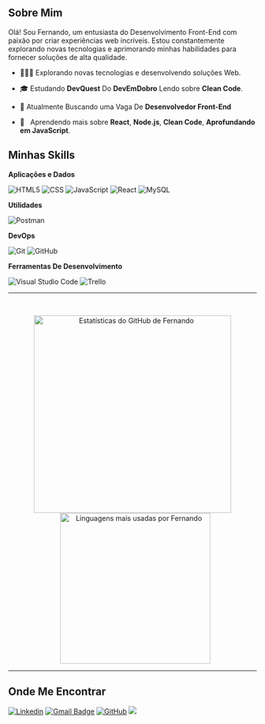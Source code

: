 <h2>Sobre Mim</h2>

Olá! Sou Fernando, um entusiasta do Desenvolvimento Front-End com paixão por criar experiências web incríveis. Estou constantemente explorando novas tecnologias e aprimorando minhas habilidades para fornecer soluções de alta qualidade.

- 👨🏻‍💻 Explorando novas tecnologias e desenvolvendo soluções Web.

- 🎓 Estudando **DevQuest** Do **DevEmDobro** Lendo sobre **Clean Code**.

- 💼 Atualmente Buscando uma Vaga De **Desenvolvedor Front-End**

- 🌱 &nbsp; Aprendendo mais sobre **React**, **Node.js**, **Clean Code**, **Aprofundando em JavaScript**.

<h2>Minhas Skills</h2>

**Aplicações e Dados**

![HTML5](https://img.shields.io/badge/-HTML5-333333?style=flat&logo=HTML5)
![CSS](https://img.shields.io/badge/-CSS-333333?style=flat&logo=CSS3&logoColor=1572B6)
![JavaScript](https://img.shields.io/badge/-JavaScript-333333?style=flat&logo=javascript)
![React](https://img.shields.io/badge/-React-333333?style=flat&logo=react)
![MySQL](https://img.shields.io/badge/-MySQL-333333?style=flat&logo=mysql)

**Utilidades**

![Postman](https://img.shields.io/badge/-Postman-333333?style=flat&logo=postman)

**DevOps**

![Git](https://img.shields.io/badge/-Git-333333?style=flat&logo=git)
![GitHub](https://img.shields.io/badge/-GitHub-333333?style=flat&logo=github)

**Ferramentas De Desenvolvimento**

![Visual Studio Code](https://img.shields.io/badge/-Visual%20Studio%20Code-333333?style=flat&logo=visual-studio-code&logoColor=007ACC)
![Trello](https://img.shields.io/badge/-Trello-333333?style=flat&logo=trello&logoColor=007ACC)

----
<br/>

<p align="center">
  <img src="https://github-readme-stats.vercel.app/api?username=TI-fernando&theme=dracula&show_icons=true" alt="Estatísticas do GitHub de Fernando" width="400" />
  <img src="https://github-readme-stats.vercel.app/api/top-langs/?username=TI-fernando&theme=dracula&layout=compact" alt="Linguagens mais usadas por Fernando" width="305" style="margin-left: 10px;" />
</p>



----
<h2>Onde Me Encontrar</h2>

[![Linkedin](https://img.shields.io/badge/-Linkedin-blue?style=flat-&logo=Linkedin&logoColor=white&link=https://www.linkedin.com/in/fernandohenrique654/)](https://www.linkedin.com/in/fernandohenrique654/)
[![Gmail Badge](https://img.shields.io/badge/-Gmail-D14836?style=flat-&logo=Gmail&logoColor=white&link=mailto:fernandoagro.654@gmail.com)](mailto:fernandoagro.654@gmail.com)
[![GitHub](https://img.shields.io/github/followers/TI-fernando?label=follow&style=social)](https://github.com/TI-fernando)
![](https://komarev.com/ghpvc/?username=TI-fernando&color=006bed)
